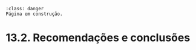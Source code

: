 ```{admonition} Atenção
:class: danger
Página em construção.
```

# 13.2. Recomendações e conclusões